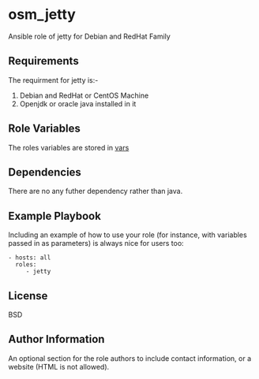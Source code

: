 osm_jetty
=========

Ansible role of jetty for Debian and RedHat Family

Requirements
------------

The requirment for jetty is:-
1. Debian and RedHat or CentOS Machine
2. Openjdk or oracle java installed in it

Role Variables
--------------

The roles variables are stored in [vars](https://github.com/opstree-ansible/osm_jetty/blob/master/vars/main.yml)

Dependencies
------------

There are no any futher dependency rather than java.

Example Playbook
----------------

Including an example of how to use your role (for instance, with variables passed in as parameters) is always nice for users too:

    - hosts: all
      roles:
         - jetty

License
-------

BSD

Author Information
------------------

An optional section for the role authors to include contact information, or a website (HTML is not allowed).
